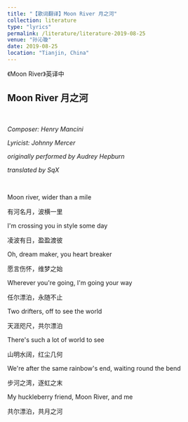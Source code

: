 ```yaml
---
title: "【歌词翻译】Moon River 月之河"
collection: literature
type: "lyrics"
permalink: /literature/literature-2019-08-25
venue: "孙沁璇"
date: 2019-08-25
location: "Tianjin, China"
---
```


《Moon River》英译中

## Moon River 月之河

<br>

*Composer: Henry Mancini*

*Lyricist: Johnny Mercer*

*originally performed by Audrey Hepburn*

*translated by SqX*

<br>

Moon river, wider than a mile

有河名月，波横一里

I'm crossing you in style some day

凌波有日，盈盈渡彼

Oh, dream maker, you heart breaker

愿言伤怀，维梦之始

Wherever you're going, I'm going your way

任尔漂泊，永随不止

Two drifters, off to see the world

天涯咫尺，共尔漂泊

There's such a lot of world to see

山明水阔，红尘几何

We're after the same rainbow's end, 
waiting round the bend

步河之湾，逐虹之末

My huckleberry friend, Moon River, and me

共尔漂泊，共月之河

